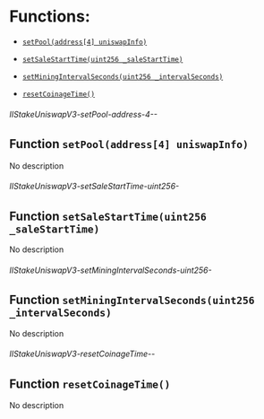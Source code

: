 # Functions:

- [`setPool(address[4] uniswapInfo)`](#IIStakeUniswapV3-setPool-address-4--)

- [`setSaleStartTime(uint256 _saleStartTime)`](#IIStakeUniswapV3-setSaleStartTime-uint256-)

- [`setMiningIntervalSeconds(uint256 _intervalSeconds)`](#IIStakeUniswapV3-setMiningIntervalSeconds-uint256-)

- [`resetCoinageTime()`](#IIStakeUniswapV3-resetCoinageTime--)

###### IIStakeUniswapV3-setPool-address-4--

## Function `setPool(address[4] uniswapInfo)`

No description

###### IIStakeUniswapV3-setSaleStartTime-uint256-

## Function `setSaleStartTime(uint256 _saleStartTime)`

No description

###### IIStakeUniswapV3-setMiningIntervalSeconds-uint256-

## Function `setMiningIntervalSeconds(uint256 _intervalSeconds)`

No description

###### IIStakeUniswapV3-resetCoinageTime--

## Function `resetCoinageTime()`

No description
